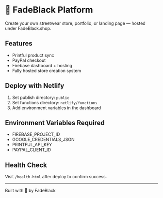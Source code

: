 # 🧢 FadeBlack Platform

Create your own streetwear store, portfolio, or landing page — hosted under FadeBlack.shop.

## Features
- Printful product sync
- PayPal checkout
- Firebase dashboard + hosting
- Fully hosted store creation system

## Deploy with Netlify
1. Set publish directory: `public`
2. Set functions directory: `netlify/functions`
3. Add environment variables in the dashboard

## Environment Variables Required
- FIREBASE_PROJECT_ID
- GOOGLE_CREDENTIALS_JSON
- PRINTFUL_API_KEY
- PAYPAL_CLIENT_ID

## Health Check
Visit `/health.html` after deploy to confirm success.

---
Built with 🖤 by FadeBlack
